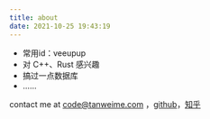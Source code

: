 ```yaml
---
title: about
date: 2021-10-25 19:43:19
---
```


* 常用id：veeupup
* 对 C++、Rust 感兴趣
* 搞过一点数据库
* ……

contact me at code@tanweime.com ，[github](https://github.com/veeupup/)，[知乎](https://www.zhihu.com/people/tan-wei-65-53)

